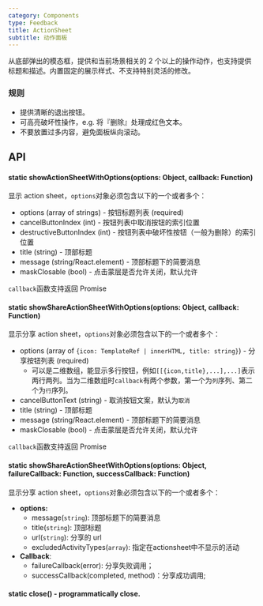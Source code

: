 ```yaml
---
category: Components
type: Feedback
title: ActionSheet
subtitle: 动作面板
---
```


从底部弹出的模态框，提供和当前场景相关的 2 个以上的操作动作，也支持提供标题和描述。内置固定的展示样式、不支持特别灵活的修改。

### 规则

- 提供清晰的退出按钮。
- 可高亮破坏性操作，e.g. 将『删除』处理成红色文本。
- 不要放置过多内容，避免面板纵向滚动。


## API

#### static showActionSheetWithOptions(options: Object, callback: Function)

显示 action sheet，`options`对象必须包含以下的一个或者多个：

- options (array of strings) - 按钮标题列表 (required)
- cancelButtonIndex (int) - 按钮列表中取消按钮的索引位置
- destructiveButtonIndex (int) - 按钮列表中破坏性按钮（一般为删除）的索引位置
- title (string) - 顶部标题
- message (string/React.element) - 顶部标题下的简要消息
- maskClosable (bool) - 点击蒙层是否允许关闭，默认允许

`callback`函数支持返回 Promise

#### static showShareActionSheetWithOptions(options: Object, callback: Function)

显示分享 action sheet，`options`对象必须包含以下的一个或者多个：

- options (array of `{icon: TemplateRef | innerHTML, title: string}`) - 分享按钮列表 (required)
    - 可以是二维数组，能显示多行按钮，例如`[[{icon,title},...],...]`表示两行两列。当为二维数组时`callback`有两个参数，第一个为`列`序列、第二个为`行`序列。
- cancelButtonText (string) - 取消按钮文案，默认为`取消`
- title (string) - 顶部标题
- message (string/React.element) - 顶部标题下的简要消息
- maskClosable (bool) - 点击蒙层是否允许关闭，默认允许

`callback`函数支持返回 Promise 

#### static showShareActionSheetWithOptions(options: Object, failureCallback: Function, successCallback: Function)


显示分享 action sheet，`options`对象必须包含以下的一个或者多个：

- **options:**
  - message(`string`): 顶部标题下的简要消息
  - title(`string`): 顶部标题
  - url(`string`): 分享的 url
  - excludedActivityTypes(`array`): 指定在actionsheet中不显示的活动
- **Callback**:
  - failureCallback(error): 分享失败调用；
  - successCallback(completed, method)：分享成功调用;

#### static close() - programmatically close.
